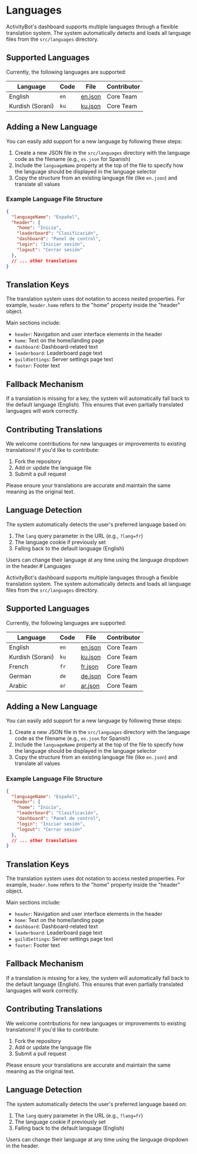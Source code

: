 # Languages

ActivityBot's dashboard supports multiple languages through a flexible translation system. The system automatically detects and loads all language files from the `src/languages` directory.

## Supported Languages

Currently, the following languages are supported:

| Language | Code | File | Contributor |
|----------|------|------|-------------|
| English | `en` | [en.json](src/languages/en.json) | Core Team |
| Kurdish (Sorani) | `ku` | [ku.json](src/languages/ku.json) | Core Team |

## Adding a New Language

You can easily add support for a new language by following these steps:

1. Create a new JSON file in the `src/languages` directory with the language code as the filename (e.g., `es.json` for Spanish)
2. Include the `languageName` property at the top of the file to specify how the language should be displayed in the language selector
3. Copy the structure from an existing language file (like `en.json`) and translate all values

### Example Language File Structure

```json
{
  "languageName": "Español",
  "header": {
    "home": "Inicio",
    "leaderboard": "Clasificación",
    "dashboard": "Panel de control",
    "login": "Iniciar sesión",
    "logout": "Cerrar sesión"
  },
  // ... other translations
}
```

## Translation Keys

The translation system uses dot notation to access nested properties. For example, `header.home` refers to the "home" property inside the "header" object.

Main sections include:

- `header`: Navigation and user interface elements in the header
- `home`: Text on the home/landing page
- `dashboard`: Dashboard-related text
- `leaderboard`: Leaderboard page text
- `guildSettings`: Server settings page text
- `footer`: Footer text

## Fallback Mechanism

If a translation is missing for a key, the system will automatically fall back to the default language (English). This ensures that even partially translated languages will work correctly.

## Contributing Translations

We welcome contributions for new languages or improvements to existing translations! If you'd like to contribute:

1. Fork the repository
2. Add or update the language file
3. Submit a pull request

Please ensure your translations are accurate and maintain the same meaning as the original text.

## Language Detection

The system automatically detects the user's preferred language based on:

1. The `lang` query parameter in the URL (e.g., `?lang=fr`)
2. The language cookie if previously set
3. Falling back to the default language (English)

Users can change their language at any time using the language dropdown in the header.# Languages

ActivityBot's dashboard supports multiple languages through a flexible translation system. The system automatically detects and loads all language files from the `src/languages` directory.

## Supported Languages

Currently, the following languages are supported:

| Language | Code | File | Contributor |
|----------|------|------|-------------|
| English | `en` | [en.json](src/languages/en.json) | Core Team |
| Kurdish (Sorani) | `ku` | [ku.json](src/languages/ku.json) | Core Team |
| French | `fr` | [fr.json](src/languages/fr.json) | Core Team |
| German | `de` | [de.json](src/languages/de.json) | Core Team |
| Arabic | `ar` | [ar.json](src/languages/ar.json) | Core Team |

## Adding a New Language

You can easily add support for a new language by following these steps:

1. Create a new JSON file in the `src/languages` directory with the language code as the filename (e.g., `es.json` for Spanish)
2. Include the `languageName` property at the top of the file to specify how the language should be displayed in the language selector
3. Copy the structure from an existing language file (like `en.json`) and translate all values

### Example Language File Structure

```json
{
  "languageName": "Español",
  "header": {
    "home": "Inicio",
    "leaderboard": "Clasificación",
    "dashboard": "Panel de control",
    "login": "Iniciar sesión",
    "logout": "Cerrar sesión"
  },
  // ... other translations
}
```

## Translation Keys

The translation system uses dot notation to access nested properties. For example, `header.home` refers to the "home" property inside the "header" object.

Main sections include:

- `header`: Navigation and user interface elements in the header
- `home`: Text on the home/landing page
- `dashboard`: Dashboard-related text
- `leaderboard`: Leaderboard page text
- `guildSettings`: Server settings page text
- `footer`: Footer text

## Fallback Mechanism

If a translation is missing for a key, the system will automatically fall back to the default language (English). This ensures that even partially translated languages will work correctly.

## Contributing Translations

We welcome contributions for new languages or improvements to existing translations! If you'd like to contribute:

1. Fork the repository
2. Add or update the language file
3. Submit a pull request

Please ensure your translations are accurate and maintain the same meaning as the original text.

## Language Detection

The system automatically detects the user's preferred language based on:

1. The `lang` query parameter in the URL (e.g., `?lang=fr`)
2. The language cookie if previously set
3. Falling back to the default language (English)

Users can change their language at any time using the language dropdown in the header.
